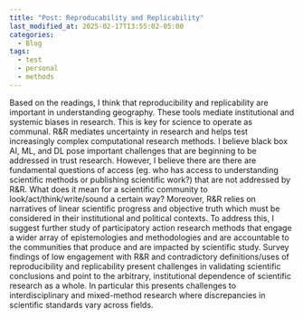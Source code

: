 ```yaml
---
title: "Post: Reproducability and Replicability"
last_modified_at: 2025-02-17T13:55:02-05:00
categories:
  - Blog
tags:
  - test
  - personal
  - methods
---
```


Based on the readings, I think that reproducibility and replicability are important in understanding geography. These tools mediate institutional and systemic biases in research. This is key for science to operate as communal. R&R mediates uncertainty in research and helps test increasingly complex computational research methods. I believe black box AI, ML, and DL pose important challenges that are beginning to be addressed in trust research.
However, I believe there are there are fundamental questions of access (eg. who has access to understanding scientific methods or publishing scientific work?) that are not addressed by R&R. What does it mean for a scientific community to look/act/think/write/sound a certain way? Moreover, R&R relies on narratives of linear scientific progress and objective truth which must be considered in their institutional and political contexts. To address this, I suggest further study of participatory action research methods that engage a wider array of epistemologies and methodologies and are accountable to the communities that produce and are impacted by scientific study. 
Survey findings of low engagement with R&R and contradictory definitions/uses of reproducibility and replicability present challenges in validating scientific conclusions and point to the arbitrary, institutional dependence of scientific research as a whole. In particular this presents challenges to interdisciplinary and mixed-method research where discrepancies in scientific standards vary across fields.
